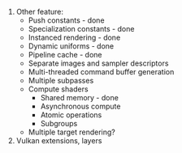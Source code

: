 1. Other feature:
    - Push constants - done
    - Specialization constants - done
    - Instanced rendering - done
    - Dynamic uniforms - done
    - Pipeline cache - done
    - Separate images and sampler descriptors
    - Multi-threaded command buffer generation
    - Multiple subpasses
    - Compute shaders
        - Shared memory - done
        - Asynchronous compute
        - Atomic operations
        - Subgroups
    - Multiple target rendering?
2. Vulkan extensions, layers
